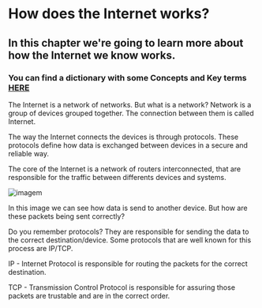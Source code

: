 # How does the Internet works?
## In this chapter we're going to learn more about how the Internet we know works.
### You can find a dictionary with some Concepts and Key terms [HERE](/dictionary.md)
The Internet is a network of networks. But what is a network?
Network is a group of devices grouped together. The connection between them is called Internet.

The way the Internet connects the devices is through protocols. These protocols define how data is exchanged between devices in a secure and reliable way.

The core of the Internet is a network of routers interconnected, that are responsible for the traffic between differents devices and systems.


![imagem](https://github.com/heloisafarias/back-end-studies/assets/86490011/f5c26ba7-2fa5-400b-ac9d-5e1673eb6215)


In this image we can see how data is send to another device. But how are these packets being sent correctly?

Do you remember protocols? They are responsible for sending the data to the correct destination/device. Some protocols that are well known for this process are IP/TCP.

IP - Internet Protocol is responsible for routing the packets for the correct destination.


TCP - Transmission Control Protocol is responsible for assuring those packets are trustable and are in the correct order.
